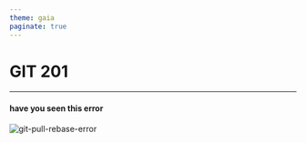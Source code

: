 ```yaml
---
theme: gaia
paginate: true
---
```


# GIT 201

---

#### have you seen this error

![git-pull-rebase-error](../assets/git-pull-rebase-error.png)

